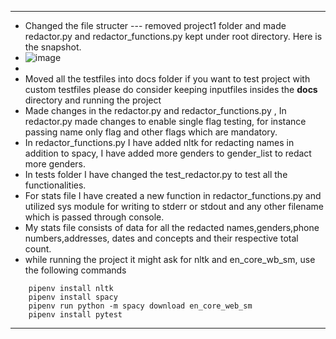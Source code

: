 ___
* Changed the file structer --- removed project1 folder and made redactor.py 
and redactor_functions.py kept under root directory. Here is the snapshot.
* ![image](https://user-images.githubusercontent.com/52027911/164752379-325f30f9-94e2-4dfa-95b4-8a67792c5e08.png)
* 
* Moved all the testfiles into docs folder if you want to test project with custom testfiles please do consider keeping inputfiles insides the **docs** directory and running the project
* Made changes in the redactor.py and redactor_functions.py , In redactor.py made changes to enable single flag testing, for instance passing name only flag and other flags which are mandatory.
* In redactor_functions.py I have added nltk for redacting names in addition to spacy, I have added more genders to gender_list to redact more genders.
* In tests folder I have changed the test_redactor.py to test all the functionalities.
* For stats file I have created a new function in redactor_functions.py and utilized sys module for writing to stderr or stdout and any other filename which is passed through console.
* My stats file consists of data for all the redacted names,genders,phone numbers,addresses, dates and concepts and their respective total count.
* while running the project it might ask for nltk and en_core_wb_sm, use the following commands
```
    pipenv install nltk
    pipenv install spacy
    pipenv run python -m spacy download en_core_web_sm
    pipenv install pytest
```
---
